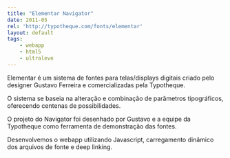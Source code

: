 ```yaml
---
title: "Elementar Navigator"
date: 2011-05
rel: 'http://typotheque.com/fonts/elementar'
layout: default
tags:
	- webapp
	- html5
	- ultraleve
---
```


Elementar é um sistema de fontes para telas/displays digitais criado pelo designer Gustavo Ferreira e comercializadas pela Typotheque.

O sistema se baseia na alteração e combinação de parâmetros tipográficos, oferecendo centenas de possibilidades.

O projeto do Navigator foi desenhado por Gustavo e a equipe da Typotheque como ferramenta de demonstração das fontes.

Desenvolvemos o webapp utilizando Javascript, carregamento dinâmico dos arquivos de fonte e deep linking.